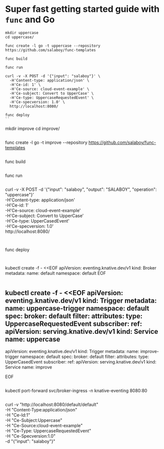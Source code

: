 # Super fast getting started guide with `func` and Go

```
mkdir uppercase
cd uppercase/
```

```
func create -l go -t uppercase --repository https://github.com/salaboy/func-templates
```

```
func build 
```

```
func run
```

```
curl -v -X POST -d '{"input": "salaboy"}' \
  -H'Content-type: application/json' \
  -H'Ce-id: 1' \
  -H'Ce-source: cloud-event-example' \
  -H'Ce-subject: Convert to UpperCase' \
  -H'Ce-type: UppercaseRequestedEvent' \
  -H'Ce-specversion: 1.0' \
  http://localhost:8080/
```

```
func deploy
``

```
mkdir improve
cd improve/
```

```
func create -l go -t improve --repository https://github.com/salaboy/func-templates
```

```
func build 
```

```
func run
```

```
curl -v -X POST -d '{"input": "salaboy", "output": "SALABOY", "operation": "uppercase"}' \
  -H'Content-type: application/json' \
  -H'Ce-id: 1' \
  -H'Ce-source: cloud-event-example' \
  -H'Ce-subject: Convert to UpperCase' \
  -H'Ce-type: UpperCasedEvent' \
  -H'Ce-specversion: 1.0' \
  http://localhost:8080/
```


```
func deploy
```


```
kubectl create -f - <<EOF
apiVersion: eventing.knative.dev/v1
kind: Broker
metadata:
 name: default
 namespace: default
EOF
```

```
kubectl create -f - <<EOF
apiVersion: eventing.knative.dev/v1
kind: Trigger
metadata:
  name: uppercase-trigger
  namespace: default
spec:
  broker: default
  filter:
    attributes:
      type: UppercaseRequestedEvent
  subscriber:
    ref:
      apiVersion: serving.knative.dev/v1
      kind: Service
      name: uppercase
--- 

apiVersion: eventing.knative.dev/v1
kind: Trigger
metadata:
  name: improve-trigger
  namespace: default
spec:
  broker: default
  filter:
    attributes:
      type: UpperCasedEvent
  subscriber:
    ref:
      apiVersion: serving.knative.dev/v1
      kind: Service
      name: improve

EOF
```

```
kubectl port-forward svc/broker-ingress -n knative-eventing 8080:80
```

```
curl -v "http://localhost:8080/default/default" \
-H "Content-Type:application/json" \
-H "Ce-Id:1" \
-H "Ce-Subject:Uppercase" \
-H "Ce-Source:cloud-event-example" \
-H "Ce-Type: UppercaseRequestedEvent" \
-H "Ce-Specversion:1.0" \
-d "{\"input\": \"salaboy\"}"

```
